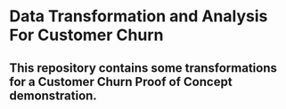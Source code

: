 # Data Transformation and Analysis For Customer Churn

## This repository contains some transformations for a Customer Churn Proof of Concept demonstration.
